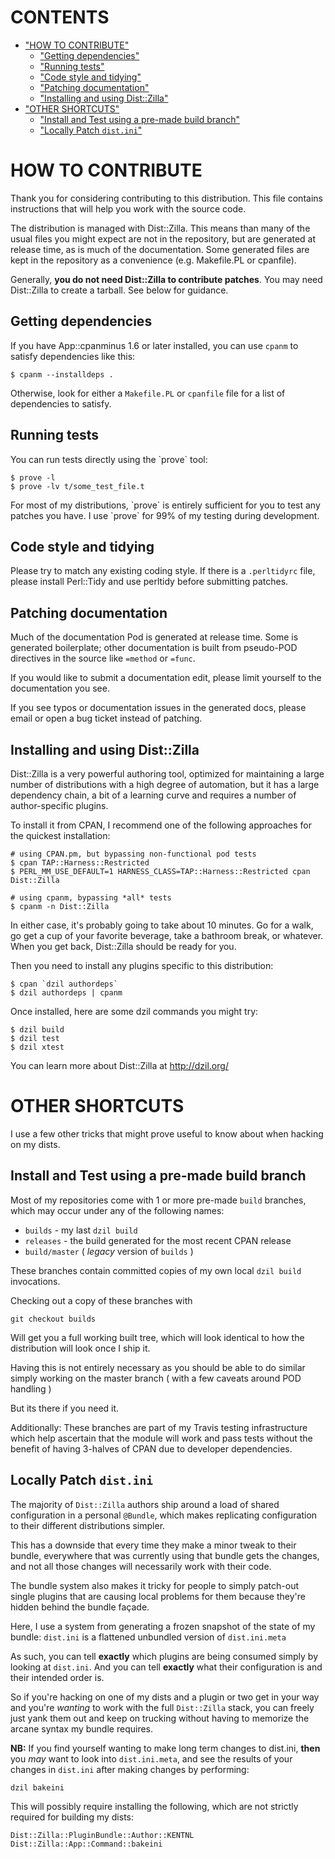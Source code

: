 # CONTENTS

- ["HOW TO CONTRIBUTE"](#how-to-contribute)
    - ["Getting dependencies"](#getting-dependencies)
    - ["Running tests"](#running-tests)
    - ["Code style and tidying"](#code-style-and-tidying)
    - ["Patching documentation"](#patching-documentation)
    - ["Installing and using Dist::Zilla"](#installing-and-using-dist-zilla)
- ["OTHER SHORTCUTS"](#other-shortcuts)
    - ["Install and Test using a pre-made build branch"](#install-and-test-using-a-pre-made-build-branch)
    - ["Locally Patch `dist.ini`"](#locally-patch-dist-ini)

# HOW TO CONTRIBUTE

Thank you for considering contributing to this distribution.  This file
contains instructions that will help you work with the source code.

The distribution is managed with Dist::Zilla.  This means than many of the
usual files you might expect are not in the repository, but are generated at
release time, as is much of the documentation.  Some generated files are
kept in the repository as a convenience (e.g. Makefile.PL or cpanfile).

Generally, **you do not need Dist::Zilla to contribute patches**.  You may need
Dist::Zilla to create a tarball.  See below for guidance.

## Getting dependencies

If you have App::cpanminus 1.6 or later installed, you can use `cpanm` to
satisfy dependencies like this:

    $ cpanm --installdeps .

Otherwise, look for either a `Makefile.PL` or `cpanfile` file for
a list of dependencies to satisfy.

## Running tests

You can run tests directly using the \`prove\` tool:

    $ prove -l
    $ prove -lv t/some_test_file.t

For most of my distributions, \`prove\` is entirely sufficient for you to test any
patches you have. I use \`prove\` for 99% of my testing during development.

## Code style and tidying

Please try to match any existing coding style.  If there is a `.perltidyrc`
file, please install Perl::Tidy and use perltidy before submitting patches.

## Patching documentation

Much of the documentation Pod is generated at release time.  Some is
generated boilerplate; other documentation is built from pseudo-POD
directives in the source like `=method` or `=func`.

If you would like to submit a documentation edit, please limit yourself to
the documentation you see.

If you see typos or documentation issues in the generated docs, please
email or open a bug ticket instead of patching.

## Installing and using Dist::Zilla

Dist::Zilla is a very powerful authoring tool, optimized for maintaining a
large number of distributions with a high degree of automation, but it has a
large dependency chain, a bit of a learning curve and requires a number of
author-specific plugins.

To install it from CPAN, I recommend one of the following approaches for
the quickest installation:

    # using CPAN.pm, but bypassing non-functional pod tests
    $ cpan TAP::Harness::Restricted
    $ PERL_MM_USE_DEFAULT=1 HARNESS_CLASS=TAP::Harness::Restricted cpan Dist::Zilla

    # using cpanm, bypassing *all* tests
    $ cpanm -n Dist::Zilla

In either case, it's probably going to take about 10 minutes.  Go for a walk,
go get a cup of your favorite beverage, take a bathroom break, or whatever.
When you get back, Dist::Zilla should be ready for you.

Then you need to install any plugins specific to this distribution:

    $ cpan `dzil authordeps`
    $ dzil authordeps | cpanm

Once installed, here are some dzil commands you might try:

    $ dzil build
    $ dzil test
    $ dzil xtest

You can learn more about Dist::Zilla at http://dzil.org/

# OTHER SHORTCUTS

I use a few other tricks that might prove useful to know about when hacking
on my dists.

## Install and Test using a pre-made build branch

Most of my repositories come with 1 or more pre-made `build` branches, which may
occur under any of the following names:

- `builds` - my last `dzil build`
- `releases` - the build generated for the most recent CPAN release
- `build/master` ( _legacy_ version of `builds` )

These branches contain committed copies of my own local `dzil build` invocations.

Checking out a copy of these branches with

    git checkout builds

Will get you a full working built tree, which will look identical to how the distribution
will look once I ship it.

Having this is not entirely necessary as you should be able to do similar simply working
on the master branch ( with a few caveats around POD handling )

But its there if you need it.

Additionally: These branches are part of my Travis testing infrastructure which help
ascertain that the module will work and pass tests without the benefit of having
3-halves of CPAN due to developer dependencies.

## Locally Patch `dist.ini`

The majority of `Dist::Zilla` authors ship around a load of shared configuration
in a personal `@Bundle`, which makes replicating configuration to their different
distributions simpler.

This has a downside that every time they make a minor tweak to their bundle, everywhere
that was currently using that bundle gets the changes, and not all those changes will
necessarily work with their code.

The bundle system also makes it tricky for people to simply patch-out single plugins
that are causing local problems for them because they're hidden behind the bundle façade.

Here, I use a system from generating a frozen snapshot of the state of my bundle:
`dist.ini` is a flattened unbundled version of `dist.ini.meta`

As such, you can tell **exactly** which plugins are being consumed simply by looking at
`dist.ini`. And you can tell **exactly** what their configuration is and their intended
order is.

So if you're hacking on one of my dists and a plugin or two get in your way and you're
_wanting_ to work with the full `Dist::Zilla` stack, you can freely just yank them out
and keep on trucking without having to memorize the arcane syntax my bundle requires.

**NB:** If you find yourself wanting to make long term changes to dist.ini, **then**
you _may_ want to look into `dist.ini.meta`, and see the results of your changes
in `dist.ini` after making changes by performing:

    dzil bakeini

This will possibly require installing the following, which are not strictly required for
building my dists:

    Dist::Zilla::PluginBundle::Author::KENTNL
    Dist::Zilla::App::Command::bakeini
